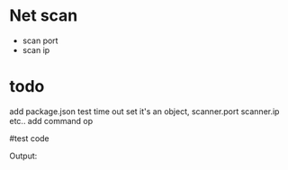 
# Net scan

* scan port
* scan ip


# todo
add package.json
test time out
set it's an object, scanner.port scanner.ip etc..
add command op



#test code

Output:
    


